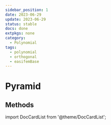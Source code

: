 ```yaml
---
sidebar_position: 1
date: 2023-06-29
update: 2023-06-29
status: stable
docs: done
extpkgs: none
category:
  - Polynomial
tags:
  - polynomial
  - orthogonal
  - easifemBase
---
```


# Pyramid

## Methods

import DocCardList from '@theme/DocCardList';

<DocCardList />
